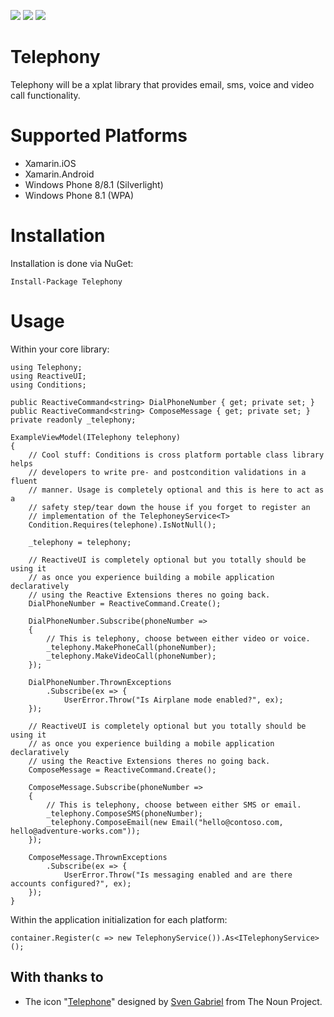 ![](http://www.netanimations.net/yeild-to-animated-construction-guy.gif)
![](http://i.imgur.com/xsRdz22.png)
![](http://www.netanimations.net/yeild-to-animated-construction-guy.gif)
# Telephony 

Telephony will be a xplat library that provides email, sms, voice and video call functionality. 

# Supported Platforms

* Xamarin.iOS
* Xamarin.Android
* Windows Phone 8/8.1 (Silverlight)
* Windows Phone 8.1 (WPA)

# Installation
Installation is done via NuGet:

    Install-Package Telephony
        	
# Usage

Within your core library:

    using Telephony;
    using ReactiveUI;
    using Conditions;
   	
    public ReactiveCommand<string> DialPhoneNumber { get; private set; }
    public ReactiveCommand<string> ComposeMessage { get; private set; }
    private readonly _telephony;

    ExampleViewModel(ITelephony telephony)
    {
    	// Cool stuff: Conditions is cross platform portable class library helps
    	// developers to write pre- and postcondition validations in a fluent
        // manner. Usage is completely optional and this is here to act as a
        // safety step/tear down the house if you forget to register an
        // implementation of the TelephoneyService<T> 
        Condition.Requires(telephone).IsNotNull();
        
        _telephony = telephony;
        
        // ReactiveUI is completely optional but you totally should be using it
        // as once you experience building a mobile application declaratively
        // using the Reactive Extensions theres no going back. 
        DialPhoneNumber = ReactiveCommand.Create();
       	
       	DialPhoneNumber.Subscribe(phoneNumber => 
       	{
       		// This is telephony, choose between either video or voice.
       		_telephony.MakePhoneCall(phoneNumber);
       		_telephony.MakeVideoCall(phoneNumber);
       	});
       	
    	DialPhoneNumber.ThrownExceptions
            .Subscribe(ex => {
                UserError.Throw("Is Airplane mode enabled?", ex);
        });

        // ReactiveUI is completely optional but you totally should be using it
        // as once you experience building a mobile application declaratively
        // using the Reactive Extensions theres no going back. 
        ComposeMessage = ReactiveCommand.Create();
       	
       	ComposeMessage.Subscribe(phoneNumber => 
       	{
       		// This is telephony, choose between either SMS or email.
       		_telephony.ComposeSMS(phoneNumber);
       		_telephony.ComposeEmail(new Email("hello@contoso.com, hello@adventure-works.com"));
       	});
       	
    	ComposeMessage.ThrownExceptions
            .Subscribe(ex => {
                UserError.Throw("Is messaging enabled and are there accounts configured?", ex);
        });
    }

Within the application initialization for each platform:
    	
    container.Register(c => new TelephonyService()).As<ITelephonyService>();

## With thanks to
* The icon "<a href="http://thenounproject.com/term/telephone/77246/" target="_blank">Telephone</a>" designed by <a href="http://thenounproject.com/sven-gabriel" target="_blank">Sven Gabriel</a> from The Noun Project.

